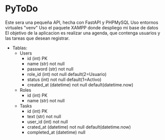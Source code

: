 # PyToDo
Este sera una pequeña API, hecha con FastAPI y PHPMySQL
Uso entornos virtuales "venv"
Uso el paquete XAMPP donde despliego mi base de datos
El objetivo de la aplicacion es realizar una agenda, que contenga usuarios y las tareas que desean registrar.
- Tablas:
  - Users
    - id (int) PK
    - name (str) not null 
    - password (str) not null
    - role_id (int) not null default(2=Usuario)
    - status (int) not null default(1=Activo)
    - created_at (datetime) not null default(datetime.now)
  - Roles
    - id (int) PK
    - name (str) not null
  - Tasks
    - id (int) PK
    - text (str) not null
    - user_id (int) not null
    - crated_at (datetime) not null default(datetime.now)
    - completed_at (datetime) null
